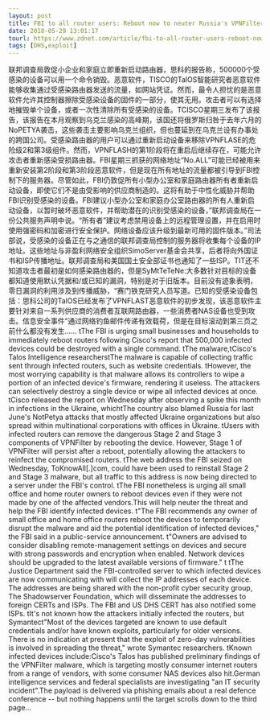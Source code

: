 ```yaml
---
layout: post
title: FBI to all router users: Reboot now to neuter Russia's VPNFilter malware
date: 2018-05-29 13:01:17
tourl: https://www.zdnet.com/article/fbi-to-all-router-users-reboot-now-to-neuter-russias-vpnfilter-malware/
tags: [DHS,exploit]
---
```

联邦调查局敦促小企业和家庭立即重新启动路由器，思科的报告称，500000个受感染的设备可以用一个命令销毁。恶意软件，TISCO的TalOS智能研究者恶意软件能够收集通过受感染路由器发送的流量，如网站凭证。然而，最令人担忧的是恶意软件允许其控制器擦除受感染设备的固件的一部分，使其无用。攻击者可以有选择地摧毁单个设备，或者一次性清除所有受感染的设备。TCISCO星期三发布了该报告，该报告在本月观察到乌克兰感染的高峰期，该国还将俄罗斯归咎于去年六月的NoPETYA袭击，这些袭击主要影响乌克兰组织，但也蔓延到在乌克兰设有办事处的跨国公司。受感染路由器的用户可以通过重新启动设备来移除VPNFLASE的危险级2和第3级组件。然而，VPNFLASH的第1阶段将在重启后继续存在，可能允许攻击者重新感染受损路由器。FBI星期三抓获的网络地址“No.ALL”可能已经被用来重新安装第2阶段和第3阶段恶意软件，但是现在所有地址的流量都被引导到FBI控制下的服务器。尽管如此，FBI仍敦促所有小型办公室和家庭路由器所有者重新启动设备，即使它们不是由受影响的供应商制造的。这将有助于中性化威胁并帮助FBI识别受感染的设备。FBI建议小型办公室和家庭办公室路由器的所有人重新启动设备，以暂时破坏恶意软件，并帮助潜在的识别受感染的设备，”联邦调查局在一份公共服务声明中说。“所有者”建议考虑禁用设备上的远程管理设置，并在启用时使用强密码和加密进行安全保护。网络设备应该升级到最新可用的固件版本。”司法部说，受感染的设备正在与之通信的联邦调查局控制的服务器将收集每个设备的IP地址。这些地址与非盈利网络安全组织SimoServer基金会共享，后者将向外国证书和ISP传播地址。联邦调查局和美国国土安全部证书也通知了一些ISP。TIT还不知道攻击者最初是如何感染路由器的，但是SyMtTeTeNe:大多数针对目标的设备都知道使用默认凭据和/或已知的漏洞，特别是对于旧版本。目前没有迹象表明，零日漏洞的利用涉及到传播威胁，“赛门铁克研究人员写道。已知的受感染设备包括：思科公司的TalOS已经发布了VPNFLAST恶意软件的初步发现，该恶意软件主要针对来自一系列供应商的消费者互联网路由器，一些消费者NAS设备也受到攻击。信息安全事件“通过网络钓鱼邮件传递有效载荷，但是在目标滚动到第三页之前什么都没有发生……
 tThe FBI is urging small businesses and households to immediately reboot routers following Cisco's report that 500,000 infected devices could be destroyed with a single command. tThe malware,tCisco's Talos Intelligence researcherstThe malware is capable of collecting traffic sent through infected routers, such as website credentials. tHowever, the most worrying capability is that malware allows its controllers to wipe a portion of an infected device's firmware, rendering it useless. The attackers can selectively destroy a single device or wipe all infected devices at once. tCisco released the report on Wednesday after observing a spike this month in infections in the Ukraine, whichtThe country also blamed Russia for last June's NotPetya attacks that mostly affected Ukraine organizations but also spread within multinational corporations with offices in Ukraine. tUsers with infected routers can remove the dangerous Stage 2 and Stage 3 components of VPNFilter by rebooting the device. However, Stage 1 of VPNFilter will persist after a reboot, potentially allowing the attackers to reinfect the compromised routers. tThe web address the FBI seized on Wednesday, ToKnowAll[.]com, could have been used to reinstall Stage 2 and Stage 3 malware, but all traffic to this address is now being directed to a server under the FBI's control. tThe FBI nonetheless is urging all small office and home router owners to reboot devices even if they were not made by one of the affected vendors.This will help neuter the threat and help the FBI identify infected devices. t"The FBI recommends any owner of small office and home office routers reboot the devices to temporarily disrupt the malware and aid the potential identification of infected devices," the FBI said in a public-service announcement. t"Owners are advised to consider disabling remote-management settings on devices and secure with strong passwords and encryption when enabled. Network devices should be upgraded to the latest available versions of firmware." t tThe Justice Department said the FBI-controlled server to which infected devices are now communicating with will collect the IP addresses of each device. The addresses are being shared with the non-profit cyber security group, The Shadowserver Foundation, which will disseminate the addresses to foreign CERTs and ISPs. The FBI and US DHS CERT has also notified some ISPs. tIt's not known how the attackers initially infected the routers, but Symantect"Most of the devices targeted are known to use default credentials and/or have known exploits, particularly for older versions. There is no indication at present that the exploit of zero-day vulnerabilities is involved in spreading the threat," wrote Symantec researchers. tKnown infected devices include:Cisco's Talos has published preliminary findings of the VPNFilter malware, which is targeting mostly consumer internet routers from a range of vendors, with some consumer NAS devices also hit.German intelligence services and federal specialists are investigating "an IT security incident".The payload is delivered via phishing emails about a real defence conference -- but nothing happens until the target scrolls down to the third page...